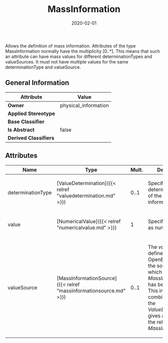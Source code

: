 ﻿---
title: MassInformation
toc: false
type: specs
date: "2020-02-01"
draft: false
specification: VEC
version: 1.2.0
documentType: "Recommendation"
elementType: Class
classes:
  - MassInformation
menu_name: vec-1.2.0
---
<p> Allows the definition of mass information. Attributes of the type MassInformation normally have the multiplicity [0..*]. This means that such an attribute can have mass values for different determinationTypes and valueSources. It must not have multiple values for the same determinationType and valueSource.      </p>

## General Information

| Attribute               | Value |
|-------------------------|-------|
| **Owner**               | physical_information |
| **Applied Stereotype**  |   |
| **Base Classifier**     |   |
| **Is Abstract**         | false |
| **Derived Classifiers** |   |

## Attributes
|  Name  |  Type  |  Mult.  |  Description  |  Owning Classifier  |
|--------|--------|---------|---------------|--------------|
|determinationType | [ValueDetermination]({{< relref "valuedetermination.md" >}}) | 0..1 | <p>Specifies the determination type of the mass information.  </p> | [MassInformation]({{< relref "massinformation.md" >}}) |
|value | [NumericalValue]({{< relref "numericalvalue.md" >}}) | 1 | <p>Specifies the mass as numerical value.  </p> | [MassInformation]({{< relref "massinformation.md" >}}) |
|valueSource | [MassInformationSource]({{< relref "massinformationsource.md" >}}) | 0..1 | <p> The <i>valueSource</i> defines in an OpenEnumeration the source from which the <i>MassInformation</i> has been retrieved. This information, in combination with the <i>ValueDetermination</i> gives a hint about the reliability of the <i>MassInformation</i>      </p> | [MassInformation]({{< relref "massinformation.md" >}}) |

